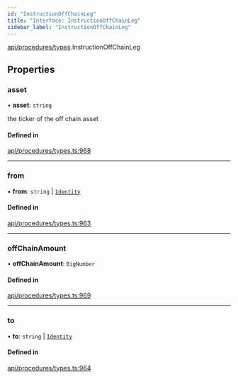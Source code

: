 ```yaml
---
id: "InstructionOffChainLeg"
title: "Interface: InstructionOffChainLeg"
sidebar_label: "InstructionOffChainLeg"
---
```


[api/procedures/types](../../../../../modules/API/Procedures/Types/Types.md).InstructionOffChainLeg

## Properties

### asset

• **asset**: `string`

the ticker of the off chain asset

#### Defined in

[api/procedures/types.ts:968](https://github.com/PolymeshAssociation/polymesh-sdk/blob/995f17653/src/api/procedures/types.ts#L968)

___

### from

• **from**: `string` \| [`Identity`](../../../../../classes/API/Entities/Identity/Identity.md)

#### Defined in

[api/procedures/types.ts:963](https://github.com/PolymeshAssociation/polymesh-sdk/blob/995f17653/src/api/procedures/types.ts#L963)

___

### offChainAmount

• **offChainAmount**: `BigNumber`

#### Defined in

[api/procedures/types.ts:969](https://github.com/PolymeshAssociation/polymesh-sdk/blob/995f17653/src/api/procedures/types.ts#L969)

___

### to

• **to**: `string` \| [`Identity`](../../../../../classes/API/Entities/Identity/Identity.md)

#### Defined in

[api/procedures/types.ts:964](https://github.com/PolymeshAssociation/polymesh-sdk/blob/995f17653/src/api/procedures/types.ts#L964)
